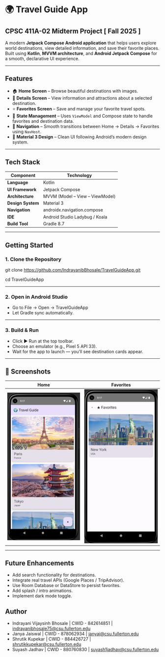 # 🌍 Travel Guide App

## CPSC 411A-02 Midterm Project [ Fall 2025 ]

A modern **Jetpack Compose Android application** that helps users explore world destinations, view detailed information, and save their favorite places.  
Built using **Kotlin**, **MVVM architecture**, and **Android Jetpack Compose** for a smooth, declarative UI experience.

---

## Features

- 🏠 **Home Screen** – Browse beautiful destinations with images.
- 📍 **Details Screen** – View information and attractions about a selected destination.
- ⭐ **Favorites Screen** – Save and manage your favorite travel spots.
- 🧠 **State Management** – Uses `ViewModel` and Compose state to handle favorites and destination data.
- 🧭 **Navigation** – Smooth transitions between Home → Details → Favorites using `NavHost`.
- 🎨 **Material 3 Design** – Clean UI following Android’s modern design system.

---

## Tech Stack

| Component | Technology |
|------------|-------------|
| **Language** | Kotlin |
| **UI Framework** | Jetpack Compose |
| **Architecture** | MVVM (Model – View – ViewModel) |
| **Design System** | Material 3 |
| **Navigation** | androidx.navigation.compose |
| **IDE** | Android Studio Ladybug / Koala |
| **Build Tool** | Gradle 8.7 |

---

## Getting Started

### 1. Clone the Repository

git clone https://github.com/IndrayanibBhosale/TravelGuideApp.git

cd TravelGuideApp

---

### 2. Open in Android Studio
* Go to File → Open → TravelGuideApp
* Let Gradle sync automatically.

---

### 3. Build & Run
* Click ▶ Run at the top toolbar.
* Choose an emulator (e.g., Pixel 5 API 33).
* Wait for the app to launch — you’ll see destination cards appear.


---


## 📸 Screenshots

<div align="center">

| Home                                         | Favorites                                         |
|----------------------------------------------|---------------------------------------------------|
| <img src="screenshots/home.png" width="250"> | <img src="screenshots/favorites.png" width="250"> |

</div>




---


## Future Enhancements
* Add search functionality for destinations.
* Integrate real travel APIs (Google Places / TripAdvisor).
* Use Room Database or DataStore to persist favorites.
* Add splash / intro animations.
* Implement dark mode toggle.

## Author
* Indrayani Vijaysinh Bhosale | CWID - 842614851 | indrayanibhosale75@csu.fullerton.edu
* Janya Jaiswal | CWID - 878062934 | janyaj@csu.fullerton.edu
* Shrutik Kupekar | CWID - 884426727 | shrutikkupekar@csu.fullerton.edu
* Suyash Jadhav | CWID - 880760830 | suyash1jadhav@csu.fullerton.edu






